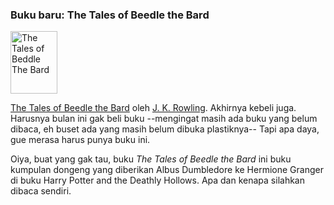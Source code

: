 ### Buku baru: The Tales of Beedle the Bard

<a href="http://www.flickr.com/photos/kriwil/3206319083/" title="The Tales of Beddle The Bard by kriwil, on Flickr"><img class="floatleft" src="http://farm4.static.flickr.com/3373/3206319083_8df933a37a_t.jpg" width="75" height="100" alt="The Tales of Beddle The Bard" /></a>

[The Tales of Beedle the Bard](http://en.wikipedia.org/wiki/The_Tales_of_Beedle_the_Bard) oleh [J. K. Rowling](http://en.wikipedia.org/wiki/J._K._Rowling). Akhirnya kebeli juga. Harusnya bulan ini gak beli buku --mengingat masih ada buku yang belum dibaca, eh buset ada yang masih belum dibuka plastiknya-- Tapi apa daya, gue merasa harus punya buku ini.

Oiya, buat yang gak tau, buku _The Tales of Beedle the Bard_ ini buku kumpulan dongeng yang diberikan Albus Dumbledore ke Hermione Granger di buku Harry Potter and the Deathly Hollows. Apa dan kenapa silahkan dibaca sendiri.

<!-- METADATA: {"time": "2009-01-18 12:00:01", "title": "Buku baru: The Tales of Beedle the Bard"} -->
